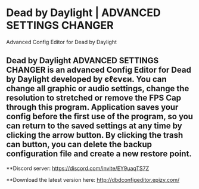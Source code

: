 # Dead by Daylight | ADVANCED SETTINGS CHANGER
Advanced Config Editor for Dead by Daylight

## Dead by Daylight ADVANCED SETTINGS CHANGER is an advanced Config Editor for Dead by Daylight developed by єℓєνєи. You can change all graphic or audio settings, change the resolution to stretched or remove the FPS Cap through this program. Application saves your config before the first use of the program, so you can return to the saved settings at any time by clicking the arrow button. By clicking the trash can button, you can delete the backup configuration file and create a new restore point.


**Discord server: https://discord.com/invite/EY9uaqTS7Z

**Download the latest version here: http://dbdconfigeditor.epizy.com/

